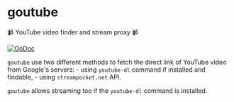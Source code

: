 # goutube

📹 YouTube video finder and stream proxy 📹

[![GoDoc](https://godoc.org/github.com/Scotow/goutube?status.svg)](https://godoc.org/github.com/Scotow/goutube)

`goutube` use two different methods to fetch the direct link of YouTube video from Google's servers:
	- using `youtube-dl` command if installed and findable,
	- using `streampocket.net` API.

`goutube` allows streaming too if the `youtube-dl` command is installed.

